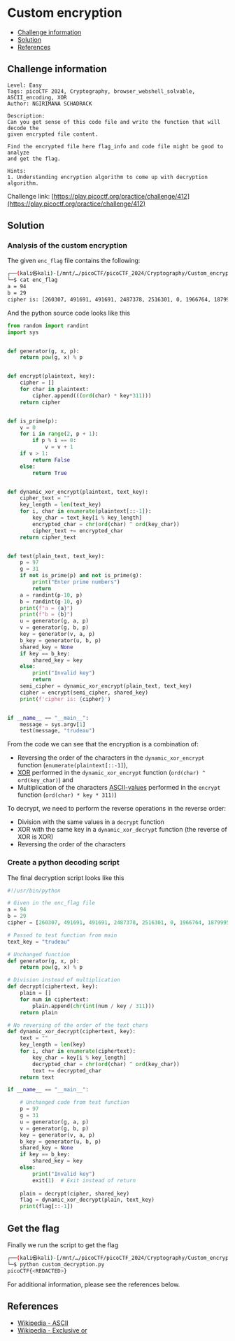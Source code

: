 # Custom encryption

- [Challenge information](#challenge-information)
- [Solution](#solution)
- [References](#references)

## Challenge information
```
Level: Easy
Tags: picoCTF 2024, Cryptography, browser_webshell_solvable, ASCII_encoding, XOR
Author: NGIRIMANA SCHADRACK
 
Description:
Can you get sense of this code file and write the function that will decode the 
given encrypted file content.

Find the encrypted file here flag_info and code file might be good to analyze 
and get the flag.

Hints:
1. Understanding encryption algorithm to come up with decryption algorithm.
```
Challenge link: [https://play.picoctf.org/practice/challenge/412](https://play.picoctf.org/practice/challenge/412)

## Solution

### Analysis of the custom encryption

The given `enc_flag` file contains the following:
```bash
┌──(kali㉿kali)-[/mnt/…/picoCTF/picoCTF_2024/Cryptography/Custom_encryption]
└─$ cat enc_flag                        
a = 94
b = 29
cipher is: [260307, 491691, 491691, 2487378, 2516301, 0, 1966764, 1879995, 1995687, 1214766, 0, 2400609, 607383, 144615, 1966764, 0, 636306, 2487378, 28923, 1793226, 694152, 780921, 173538, 173538, 491691, 173538, 751998, 1475073, 925536, 1417227, 751998, 202461, 347076, 491691]
```

And the python source code looks like this
```python
from random import randint
import sys


def generator(g, x, p):
    return pow(g, x) % p


def encrypt(plaintext, key):
    cipher = []
    for char in plaintext:
        cipher.append(((ord(char) * key*311)))
    return cipher


def is_prime(p):
    v = 0
    for i in range(2, p + 1):
        if p % i == 0:
            v = v + 1
    if v > 1:
        return False
    else:
        return True


def dynamic_xor_encrypt(plaintext, text_key):
    cipher_text = ""
    key_length = len(text_key)
    for i, char in enumerate(plaintext[::-1]):
        key_char = text_key[i % key_length]
        encrypted_char = chr(ord(char) ^ ord(key_char))
        cipher_text += encrypted_char
    return cipher_text


def test(plain_text, text_key):
    p = 97
    g = 31
    if not is_prime(p) and not is_prime(g):
        print("Enter prime numbers")
        return
    a = randint(p-10, p)
    b = randint(g-10, g)
    print(f"a = {a}")
    print(f"b = {b}")
    u = generator(g, a, p)
    v = generator(g, b, p)
    key = generator(v, a, p)
    b_key = generator(u, b, p)
    shared_key = None
    if key == b_key:
        shared_key = key
    else:
        print("Invalid key")
        return
    semi_cipher = dynamic_xor_encrypt(plain_text, text_key)
    cipher = encrypt(semi_cipher, shared_key)
    print(f'cipher is: {cipher}')


if __name__ == "__main__":
    message = sys.argv[1]
    test(message, "trudeau")
```

From the code we can see that the encryption is a combination of:
- Reversing the order of the characters in the  `dynamic_xor_encrypt` function (`enumerate(plaintext[::-1]`),
- [XOR](https://en.wikipedia.org/wiki/Exclusive_or) performed in the `dynamic_xor_encrypt` function (`ord(char) ^ ord(key_char)`) and
- Multiplication of the characters [ASCII-values](https://en.wikipedia.org/wiki/ASCII) performed in the `encrypt` function (`ord(char) * key * 311)`)

To decrypt, we need to perform the reverse operations in the reverse order:
- Division with the same values in a `decrypt` function
- XOR with the same key in a `dynamic_xor_decrypt` function (the reverse of XOR is XOR)
- Reversing the order of the characters

### Create a python decoding script

The final decryption script looks like this
```python
#!/usr/bin/python

# Given in the enc_flag file
a = 94
b = 29
cipher = [260307, 491691, 491691, 2487378, 2516301, 0, 1966764, 1879995, 1995687, 1214766, 0, 2400609, 607383, 144615, 1966764, 0, 636306, 2487378, 28923, 1793226, 694152, 780921, 173538, 173538, 491691, 173538, 751998, 1475073, 925536, 1417227, 751998, 202461, 347076, 491691]

# Passed to test function from main
text_key = "trudeau"

# Unchanged function
def generator(g, x, p):
    return pow(g, x) % p

# Division instead of multiplication
def decrypt(ciphertext, key):
    plain = []
    for num in ciphertext:
        plain.append(chr(int(num / key / 311)))
    return plain

# No reversing of the order of the text chars
def dynamic_xor_decrypt(ciphertext, key):
    text = ""
    key_length = len(key)
    for i, char in enumerate(ciphertext):
        key_char = key[i % key_length]
        decrypted_char = chr(ord(char) ^ ord(key_char))
        text += decrypted_char
    return text

if __name__ == "__main__":

    # Unchanged code from test function
    p = 97
    g = 31
    u = generator(g, a, p)
    v = generator(g, b, p)
    key = generator(v, a, p)
    b_key = generator(u, b, p)
    shared_key = None
    if key == b_key:
        shared_key = key
    else:
        print("Invalid key")
        exit(1)  # Exit instead of return
    
    plain = decrypt(cipher, shared_key)
    flag = dynamic_xor_decrypt(plain, text_key)
    print(flag[::-1])
```

## Get the flag

Finally we run the script to get the flag
```bash
┌──(kali㉿kali)-[/mnt/…/picoCTF/picoCTF_2024/Cryptography/Custom_encryption]
└─$ python custom_decryption.py 
picoCTF{<REDACTED>}
```

For additional information, please see the references below.

## References

- [Wikipedia - ASCII](https://en.wikipedia.org/wiki/ASCII)
- [Wikipedia - Exclusive or](https://en.wikipedia.org/wiki/Exclusive_or)
